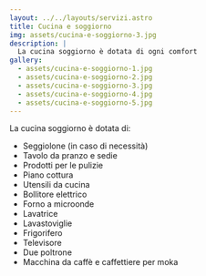```yaml
---
layout: ../../layouts/servizi.astro
title: Cucina e soggiorno
img: assets/cucina-e-soggiorno-3.jpg
description: |
  La cucina soggiorno è dotata di ogni comfort
gallery:
  - assets/cucina-e-soggiorno-1.jpg
  - assets/cucina-e-soggiorno-2.jpg
  - assets/cucina-e-soggiorno-3.jpg
  - assets/cucina-e-soggiorno-4.jpg
  - assets/cucina-e-soggiorno-5.jpg
---
```


La cucina soggiorno è dotata di:

<ul>
<li>Seggiolone (in caso di necessità)</li>
<li>Tavolo da pranzo e sedie</li>
<li>Prodotti per le pulizie</li>
<li>Piano cottura</li>
<li>Utensili da cucina</li>
<li>Bollitore elettrico</li>
<li>Forno a microonde</li>
<li>Lavatrice</li>
<li>Lavastoviglie</li>
<li>Frigorifero</li>
<li>Televisore</li>
<li>Due poltrone</li>
<li>Macchina da caffè e caffettiere per moka</li>
</ul>